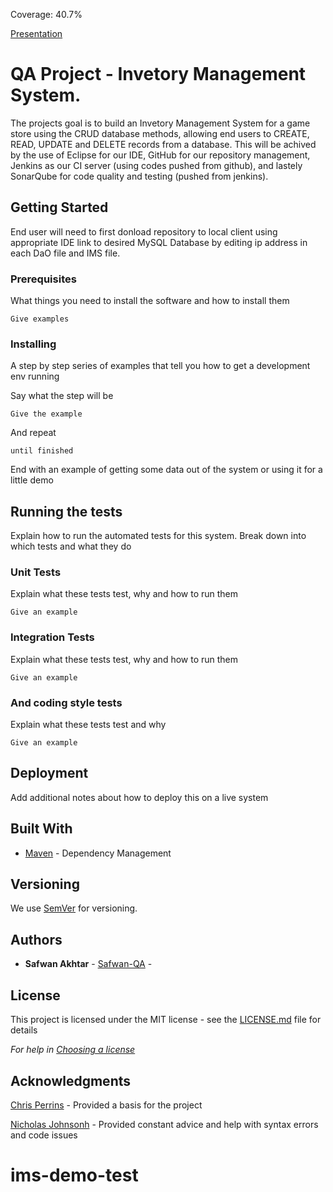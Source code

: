 Coverage: 40.7%

[Presentation](https://docs.google.com/presentation/d/1hSd8JGVdHJqWiLzfQs0i03INd2eExHM1ar0thv16ecI/edit?usp=sharing)

# QA Project - Invetory Management System.

The projects goal is to build an Invetory Management System for a game store using the CRUD database methods, allowing end users to CREATE, READ, UPDATE and DELETE records from a database.
This will be achived by the use of Eclipse for our IDE, GitHub for our repository management, Jenkins as our CI server (using codes pushed from github), and lastely SonarQube for code quality and testing (pushed from jenkins).

## Getting Started

End user will need to first donload repository to local client
using appropriate IDE link to desired MySQL Database by editing ip address in each DaO file and IMS file.

### Prerequisites

What things you need to install the software and how to install them

```
Give examples
```

### Installing

A step by step series of examples that tell you how to get a development env running

Say what the step will be

```
Give the example
```

And repeat

```
until finished
```

End with an example of getting some data out of the system or using it for a little demo

## Running the tests

Explain how to run the automated tests for this system. Break down into which tests and what they do

### Unit Tests 

Explain what these tests test, why and how to run them

```
Give an example
```

### Integration Tests 
Explain what these tests test, why and how to run them

```
Give an example
```

### And coding style tests

Explain what these tests test and why

```
Give an example
```

## Deployment

Add additional notes about how to deploy this on a live system

## Built With

* [Maven](https://maven.apache.org/) - Dependency Management

## Versioning

We use [SemVer](http://semver.org/) for versioning.

## Authors

* **Safwan Akhtar** - [Safwan-QA](https://github.com/Safwan-Akhtar) - 

## License

This project is licensed under the MIT license - see the [LICENSE.md](LICENSE.md) file for details 

*For help in [Choosing a license](https://choosealicense.com/)*

## Acknowledgments

[Chris Perrins](https://github.com/christophperrins) - Provided a basis for the project

[Nicholas Johnsonh](https://github.com/nickrstewarttds) - Provided constant advice and help with syntax errors and code issues

# ims-demo-test
